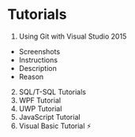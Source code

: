 # Tutorials
1. Using Git with Visual Studio 2015
  * Screenshots
  * Instructions
  * Description
  * Reason
2. SQL/T-SQL Tutorials
3. WPF Tutorial
4. UWP Tutorial
5. JavaScript Tutorial
6. Visual Basic Tutorial :zap:
